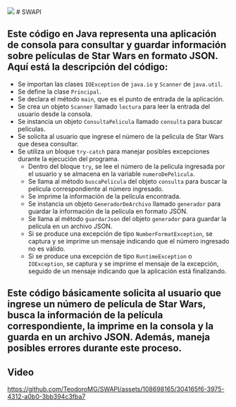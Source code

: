 <img src="https://img.shields.io/badge/STATUS-FINALIZADO-green" display="inline" >
# SWAPI

## Este código en Java representa una aplicación de consola para consultar y guardar información sobre películas de Star Wars en formato JSON. Aquí está la descripción del código:

- Se importan las clases `IOException` de `java.io` y `Scanner` de `java.util`.
- Se define la clase `Principal`.
- Se declara el método `main`, que es el punto de entrada de la aplicación.
- Se crea un objeto `Scanner` llamado `lectura` para leer la entrada del usuario desde la consola.
- Se instancia un objeto `ConsultaPelicula` llamado `consulta` para buscar películas.
- Se solicita al usuario que ingrese el número de la película de Star Wars que desea consultar.
- Se utiliza un bloque `try-catch` para manejar posibles excepciones durante la ejecución del programa.
  - Dentro del bloque `try`, se lee el número de la película ingresada por el usuario y se almacena en la variable `numeroDePelicula`.
  - Se llama al método `buscaPelicula` del objeto `consulta` para buscar la película correspondiente al número ingresado.
  - Se imprime la información de la película encontrada.
  - Se instancia un objeto `GeneradorDeArchivo` llamado `generador` para guardar la información de la película en formato JSON.
  - Se llama al método `guardarJson` del objeto `generador` para guardar la película en un archivo JSON.
  - Si se produce una excepción de tipo `NumberFormatException`, se captura y se imprime un mensaje indicando que el número ingresado no es válido.
  - Si se produce una excepción de tipo `RuntimeException` o `IOException`, se captura y se imprime el mensaje de la excepción, seguido de un mensaje indicando que la aplicación está finalizando.

## Este código básicamente solicita al usuario que ingrese un número de película de Star Wars, busca la información de la película correspondiente, la imprime en la consola y la guarda en un archivo JSON. Además, maneja posibles errores durante este proceso.

## Video
https://github.com/TeodoroMG/SWAPI/assets/108698165/304165f6-3975-4312-a0b0-3bb394c3fba7

